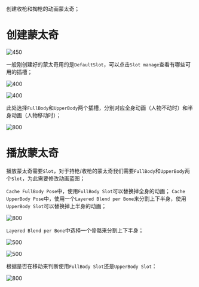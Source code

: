 创建收枪和掏枪的动画蒙太奇；

# 创建蒙太奇

![450](https://pic-1315225359.cos.ap-shanghai.myqcloud.com/20240317224915.png)

一般刚创建好的蒙太奇用的是`DefaultSlot`，可以点击`Slot manage`查看有哪些可用的插槽；

![400](https://pic-1315225359.cos.ap-shanghai.myqcloud.com/20240317230151.png)

![400](https://pic-1315225359.cos.ap-shanghai.myqcloud.com/20240317230207.png)

此处选择`FullBody`和`UpperBody`两个插槽，分别对应全身动画（人物不动时）和半身动画（人物移动时）；

![800](https://pic-1315225359.cos.ap-shanghai.myqcloud.com/20240317230525.png)

# 播放蒙太奇

播放蒙太奇需要`Slot`，对于持枪/收枪的蒙太奇我们需要`FullBody`和`UpperBody`两个`Slot`，为此需要修改动画蓝图；

`Cache FullBody Pose`中，使用`FullBody Slot`可以替换掉全身的动画；
`Cache UpperBody Pose`中，使用一个`Layered Blend per Bone`来分割上下半身，使用`UpperBody Slot`可以替换掉上半身的动画；

![800](https://pic-1315225359.cos.ap-shanghai.myqcloud.com/20240317232749.png)

`Layered Blend per Bone`中选择一个骨骼来分割上下半身；

![500](https://pic-1315225359.cos.ap-shanghai.myqcloud.com/20240317234656.png)

![500](https://pic-1315225359.cos.ap-shanghai.myqcloud.com/20240317233647.png)


根据是否在移动来判断使用`FullBody Slot`还是`UpperBody Slot`：

![800](https://pic-1315225359.cos.ap-shanghai.myqcloud.com/20240318000440.png)

